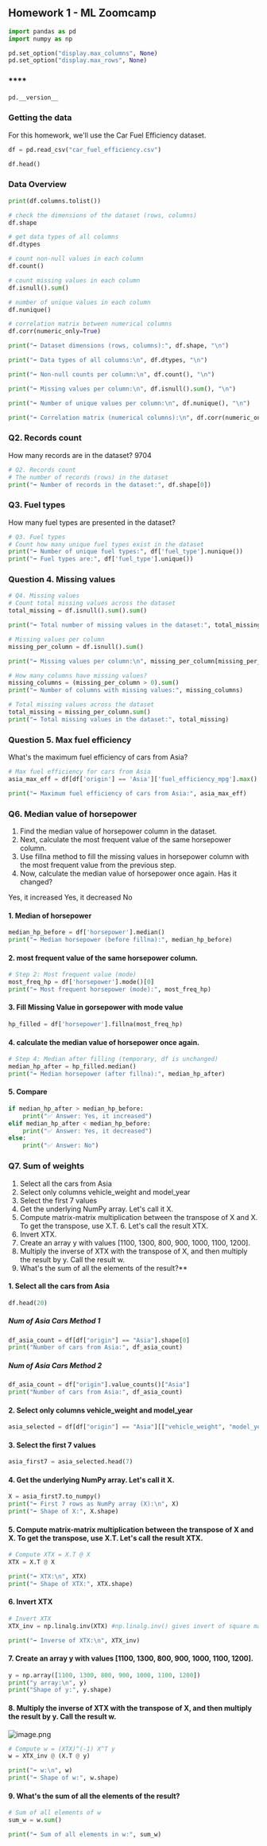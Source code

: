 ## **Homework 1  - ML Zoomcamp**

```python
import pandas as pd
import numpy as np
```

```python
pd.set_option("display.max_columns", None)
pd.set_option("display.max_rows", None)
```

 ### ****

```python
pd.__version__
```

 ### **Getting the data**
For this homework, we'll use the Car Fuel Efficiency dataset.

```python
df = pd.read_csv("car_fuel_efficiency.csv")
```

```python
df.head()
```

### **Data Overview**

```python
print(df.columns.tolist())

```

```python
# check the dimensions of the dataset (rows, columns)
df.shape

# get data types of all columns
df.dtypes

# count non-null values in each column
df.count()

# count missing values in each column
df.isnull().sum()

# number of unique values in each column
df.nunique()

# correlation matrix between numerical columns
df.corr(numeric_only=True)

```

```python
print("➡️ Dataset dimensions (rows, columns):", df.shape, "\n")

print("➡️ Data types of all columns:\n", df.dtypes, "\n")

print("➡️ Non-null counts per column:\n", df.count(), "\n")

print("➡️ Missing values per column:\n", df.isnull().sum(), "\n")

print("➡️ Number of unique values per column:\n", df.nunique(), "\n")

print("➡️ Correlation matrix (numerical columns):\n", df.corr(numeric_only=True), "\n")


```

### **Q2. Records count**
How many records are in the dataset?
9704

```python
# Q2. Records count
# The number of records (rows) in the dataset
print("➡️ Number of records in the dataset:", df.shape[0])

```

### **Q3. Fuel types**
How many fuel types are presented in the dataset?

```python
# Q3. Fuel types
# Count how many unique fuel types exist in the dataset
print("➡️ Number of unique fuel types:", df['fuel_type'].nunique())
print("➡️ Fuel types are:", df['fuel_type'].unique())

```

### **Question 4. Missing values**

```python
# Q4. Missing values
# Count total missing values across the dataset
total_missing = df.isnull().sum().sum()

print("➡️ Total number of missing values in the dataset:", total_missing)

```

```python
# Missing values per column
missing_per_column = df.isnull().sum()

print("➡️ Missing values per column:\n", missing_per_column[missing_per_column > 0], "\n")

# How many columns have missing values?
missing_columns = (missing_per_column > 0).sum()
print("➡️ Number of columns with missing values:", missing_columns)

# Total missing values across the dataset
total_missing = missing_per_column.sum()
print("➡️ Total missing values in the dataset:", total_missing)

```

### **Question 5. Max fuel efficiency**

What's the maximum fuel efficiency of cars from Asia?

```python
# Max fuel efficiency for cars from Asia
asia_max_eff = df[df['origin'] == 'Asia']['fuel_efficiency_mpg'].max()

print("➡️ Maximum fuel efficiency of cars from Asia:", asia_max_eff)

```

### **Q6. Median value of horsepower**
1. Find the median value of horsepower column in the dataset.
2. Next, calculate the most frequent value of the same horsepower column.
3. Use fillna method to fill the missing values in horsepower column with the most frequent value from the previous step.
4. Now, calculate the median value of horsepower once again.
Has it changed?

Yes, it increased
Yes, it decreased
No



#### **1. Median of horsepower**

```python
median_hp_before = df['horsepower'].median()
print("➡️ Median horsepower (before fillna):", median_hp_before)
```

#### 2. **most frequent value of the same horsepower column.**

```python
# Step 2: Most frequent value (mode)
most_freq_hp = df['horsepower'].mode()[0]
print("➡️ Most frequent horsepower (mode):", most_freq_hp)
```

#### **3. Fill Missing Value in gorsepower with mode value**

```python
hp_filled = df['horsepower'].fillna(most_freq_hp)
```

#### 4. **calculate the median value of horsepower once again.**

```python
# Step 4: Median after filling (temporary, df is unchanged)
median_hp_after = hp_filled.median()
print("➡️ Median horsepower (after fillna):", median_hp_after)
```

#### **5. Compare**

```python
if median_hp_after > median_hp_before:
    print("✅ Answer: Yes, it increased")
elif median_hp_after < median_hp_before:
    print("✅ Answer: Yes, it decreased")
else:
    print("✅ Answer: No")
```

### **Q7. Sum of weights**
1. Select all the cars from Asia
2. Select only columns vehicle_weight and model_year
3. Select the first 7 values
4. Get the underlying NumPy array. Let's call it X.
5. Compute matrix-matrix multiplication between the transpose of X and X. To get the transpose, use X.T. 6. Let's call the result XTX.
7. Invert XTX.
8. Create an array y with values [1100, 1300, 800, 900, 1000, 1100, 1200].
9. Multiply the inverse of XTX with the transpose of X, and then multiply the result by y. Call the result w.
10. What's the sum of all the elements of the result?**


#### **1. Select all the cars from Asia**

```python
df.head(20)
```

##### **Num of Asia Cars Method 1**

```python
df_asia_count = df[df["origin"] == "Asia"].shape[0]
print("Number of cars from Asia:", df_asia_count)
```

##### **Num of Asia Cars Method 2**

```python
df_asia_count = df["origin"].value_counts()["Asia"]
print("Number of cars from Asia:", df_asia_count)
```

#### **2. Select only columns vehicle_weight and model_year**

```python
asia_selected = df[df["origin"] == "Asia"][["vehicle_weight", "model_year"]]
```

#### **3. Select the first 7 values**

```python
asia_first7 = asia_selected.head(7)
```

#### **4. Get the underlying NumPy array. Let's call it X.**

```python
X = asia_first7.to_numpy()
print("➡️ First 7 rows as NumPy array (X):\n", X)
print("➡️ Shape of X:", X.shape)
```

#### **5. Compute matrix-matrix multiplication between the transpose of X and X. To get the transpose, use X.T. Let's call the result XTX.**

```python
# Compute XTX = X.T @ X
XTX = X.T @ X

print("➡️ XTX:\n", XTX)
print("➡️ Shape of XTX:", XTX.shape)

```

#### **6. Invert XTX**

```python
# Invert XTX
XTX_inv = np.linalg.inv(XTX) #np.linalg.inv() gives invert of square matrix

print("➡️ Inverse of XTX:\n", XTX_inv)

```

#### **7. Create an array y with values [1100, 1300, 800, 900, 1000, 1100, 1200].**

```python
y = np.array([1100, 1300, 800, 900, 1000, 1100, 1200])
print("y array:\n", y)
print("Shape of y:", y.shape)
```

#### **8. Multiply the inverse of XTX with the transpose of X, and then multiply the result by y. Call the result w.**
![image.png](attachment:e1efbfa4-ff7f-4492-b07a-8a190bdd2a2b.png)

```python
# Compute w = (XTX)^(-1) X^T y
w = XTX_inv @ (X.T @ y)

print("➡️ w:\n", w)
print("➡️ Shape of w:", w.shape)

```

#### **9. What's the sum of all the elements of the result?**

```python
# Sum of all elements of w
sum_w = w.sum()

print("➡️ Sum of all elements in w:", sum_w)

```

```python

```
